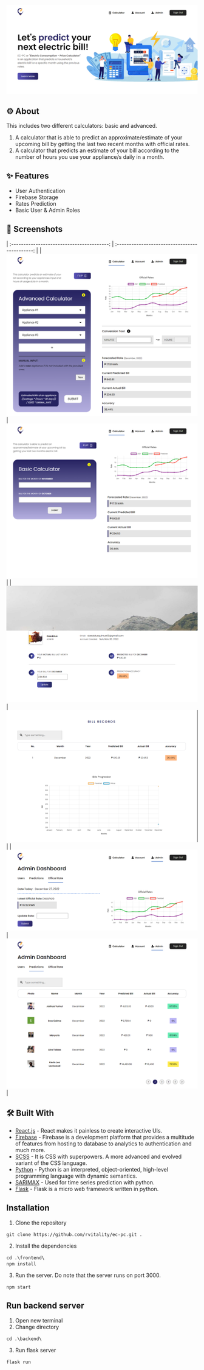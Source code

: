 ![landing](misc/landing-page.png)

## ⚙ About

This includes two different calculators: basic and advanced.

1. A calculator that is able to predict an approximate/estimate of your upcoming bill by getting the last two recent months with official rates.
2. A calculator that predicts an estimate of your bill according to the number of hours you use your appliance/s daily in a month.

## ✨ Features

-   User Authentication
-   Firebase Storage
-   Rates Prediction
-   Basic User & Admin Roles

## 📸 Screenshots

| :----------------------------------------: | :--------------------------------------------: |
| ![advanced_calcu](misc/advanced-calcu.png) | ![basic_calcu](misc/basic-calcu.png) |
| ![account](misc/account.png) | ![bills](misc/bills.png) |
| ![official_rate](misc/official-rate.png) | ![user_predictions](misc/user-predictions.png) |

## 🛠 Built With

-   [React.js](https://reactjs.org/) - React makes it painless to create interactive UIs.
-   [Firebase](https://firebase.google.com/) - Firebase is a development platform that provides a multitude of features from hosting to database to analytics to authentication and much more.
-   [SCSS](https://sass-lang.com/) - It is CSS with superpowers. A more advanced and evolved variant of the CSS language.
-   [Python](https://www.python.org/) - Python is an interpreted, object-oriented, high-level programming language with dynamic semantics.
-   [SARIMAX](https://medium.datadriveninvestor.com/time-series-prediction-using-sarimax-a6604f258c56) - Used for time series prediction with python.
-   [Flask](https://flask.palletsprojects.com/en/2.2.x/) - Flask is a micro web framework written in python.

## Installation

1. Clone the repository

```
git clone https://github.com/rvitality/ec-pc.git .
```

2. Install the dependencies

```
cd .\frontend\
npm install
```

3. Run the server. Do note that the server runs on port 3000.

```
npm start
```

## Run backend server

1. Open new terminal
2. Change directory

```
cd .\backend\
```

3. Run flask server

```
flask run
```
